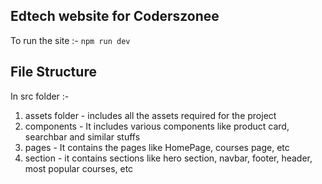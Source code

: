 ## Edtech website for Coderszonee

To run the site :- `npm run dev`

## File Structure
In src folder :-
1. assets folder - includes all the assets required for the project
2. components - It includes various components like product card, searchbar and similar stuffs
3. pages - It contains the pages like HomePage, courses page, etc
4. section - it contains sections like hero section, navbar, footer, header, most popular courses, etc
